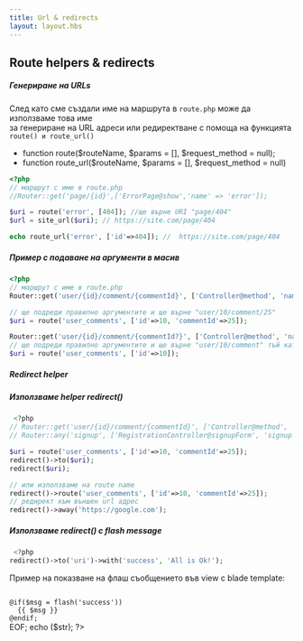 ```yaml
---
title: Url & redirects
layout: layout.hbs
---
```

Route helpers & redirects
-----
##### Генериране на URLs
След като сме създали име на маршрута в <code>route.php</code> може да използваме това име  
за генериране на URL адреси или редиректване с помоща на функцията <code> route() и route_url()</code>  

* function route($routeName, $params = [], $request_method = null);
* function route_url($routeName, $params = [], $request_method = null)

```php
<?php 
// маршрут с име в route.php
//Router::get('page/{id}',['ErrorPage@show','name' => 'error']);

$uri = route('error', [404]); //ще върне URI "page/404"
$url = site_url($uri); // https://site.com/page/404

echo route_url('error', ['id'=>404]); //  https://site.com/page/404
```

##### Пример с подаване на  аргументи в масив  

```php
<?php 
// маршрут с име в route.php
Router::get('user/{id}/comment/{commentId}', ['Controller@method', 'name'=>'user_comments']);

// ще подреди правилно аргументите и ще върне "user/10/comment/25"
$uri = route('user_comments', ['id'=>10, 'commentId'=>25]);

Router::get('user/{id}/comment/{commentId?}', ['Controller@method', 'name'=>'user_comments']);
// ще подреди правилно аргументите и ще върне "user/10/comment" тъй като има опционален параметър
$uri = route('user_comments', ['id'=>10]);
```

##### Redirect helper

##### Използваме helper redirect()
 
```php
 <?php 
// Router::get('user/{id}/comment/{commentId}', ['Controller@method', 'name'=>'user_comments']);
// Router::any('signup', ['RegistrationController@signupForm', 'signup']);

$uri = route('user_comments', ['id'=>10, 'commentId'=>25]);
redirect()->to($uri);
redirect($uri);

// или използваме на route name
redirect()->route('user_comments', ['id'=>10, 'commentId'=>25]);
// редирект към външен url адрес
redirect()->away('https://google.com');
```

##### Използваме redirect() с flash message

```php
 <?php 
redirect()->to('uri')->with('success', 'All is Ok!');
```
Пример на показване на флаш съобщението във view с blade template:  

<?php
$str = <<<'EOF'
<pre class=" language-php"><code class=" language-php">
@if</span>($msg = flash</span>('success'))
  {{ $msg }}
@endif;
</code></pre>
EOF;
echo ($str);
?>
